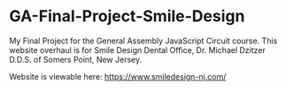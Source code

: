 # GA-Final-Project-Smile-Design
My Final Project for the General Assembly JavaScript Circuit course. This website overhaul is for Smile Design Dental Office, Dr. Michael Dzitzer D.D.S. of Somers Point, New Jersey.

Website is viewable here: https://www.smiledesign-nj.com/